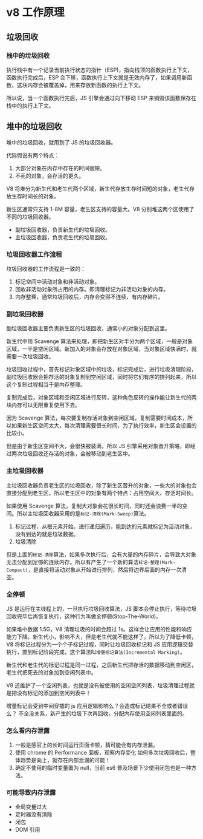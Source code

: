 # v8 工作原理

## 垃圾回收

### 栈中的垃圾回收

执行栈中有一个记录当前执行状态的指针（ESP)，指向栈顶的函数执行上下文，函数执行完成后，ESP 会下移，函数执行上下文就是无效内存了，如果调用新函数，这块内存会被覆盖掉，用来存放新函数的执行上下文。

所以说，当一个函数执行完后，JS 引擎会通过向下移动 ESP 来销毁该函数保存在栈中的执行上下文。

## 堆中的垃圾回收

堆中的垃圾回收，就用到了 JS 的垃圾回收器。

代际假说有两个特点：

1. 大部分对象在内存中存在的时间很短。
2. 不死的对象，会存活的更久。

V8 将堆分为新生代和老生代两个区域，新生代存放生存时间短的对象，老生代存放生存时间长的对象。

新生区通常只支持 1-8M 容量，老生区支持的容量大。V8 分别堆这两个区使用了不同的垃圾回收器。

- 副垃圾回收器，负责新生代的垃圾回收。
- 主垃圾回收器，负责老生代的垃圾回收。

### 垃圾回收器工作流程

垃圾回收器的工作流程是一致的：

1. 标记空间中活动对象和非活动对象。
2. 回收非活动对象所占用的内存。即清理标记为非活动对象的内存。
3. 内存整理，通常垃圾回收后，内存会变得不连续，有内存碎片。

### 副垃圾回收器

副垃圾回收器主要负责新生区的垃圾回收，通常小的对象分配到这里。

新生代中用 Scavenge 算法来处理，即把新生区对半分为两个区域，一般是对象区域，一半是空闲区域。新加入的对象会存放在对象区域，当对象区域快满时，就需要一次垃圾回收。

垃圾回收过程中，首先标记对象区域中的垃圾，标记完成后，进行垃圾清理阶段，副垃圾回收器会把存活的对象复制到空闲区域，同时将它们有序的排列起来，所以这个复制过程相当于是内存整理。

复制完成后，对象区域和空闲区域进行反转，这种角色反转的操作能让新生代的两块内存可以无限重复使用下去。

因为 Scavenge 算法，每次要复制存活对象到空闲区域，复制需要时间成本，所以如果新生区空间太大，每次清理需要很长时间，为了执行效率，新生区会设置的比较小。

但是由于新生区空间不大，会很快被装满，所以 JS 引擎采用对象晋升策略，即经过两次垃圾回收还存活的对象，会被移动到老生区中。

### 主垃圾回收器

主垃圾回收器负责老生区的垃圾回收，除了新生区晋升的对象，一些大的对象也会直接分配到老生区，所以老生区中的对象有两个特点：占用空间大、存活时间长。

如果使用 Scavenge 算法，复制大对象会花很长时间，同时还会浪费一半的空间。所以主垃圾回收器采用的是`标记-清除(Mark-Sweep)`算法。

1. 标记过程，从根元素开始，进行递归遍历，能到达的元素就标记为活动对象，没有到达的就是垃圾数据。
2. 垃圾清除

但是上面的`标记-清除`算法，如果多次执行后，会有大量的内存碎片，会导致大对象无法分配到足够的连续内存。所以有产生了一个新的算法`标记-整理(Mark-Compact)`，是直接将活动对象从开始进行排列，然后将边界后面的内存一次清空。

### 全停顿

JS 是运行在主线程上的，一旦执行垃圾回收算法，JS 脚本会停止执行，等待垃圾回收完毕后再恢复执行，这种行为叫做全停顿(Stop-The-World)。

如果堆中数据 1.5G，V8 清理垃圾的时间会超过 1s。这样会让应用的性能和响应能力下降。新生代小，影响不大，但是老生代就不能这样了，所以为了降低卡顿，V8 将标记过程分为一个个子标记过程，同时让垃圾回收标记和 JS 应用逻辑交替执行，直到标记阶段完成，这个算法叫`增量标记算法(Incremental Marking)`。

新生代和老生代的标记过程是同一过程，之后新生代把存活的数据移动到空闲区，老生代把死去的对象加到空闲列表中。

V8 还维护了一个空闲列表，也就是没有被使用的空闲空间列表，垃圾清理过程就是把没有标记的添加到空闲列表中！

增量标记会受到中间穿插的 js 应用逻辑影响么？会造成标记结果不全或者错误么？
不全没关系，新产生的垃圾下次再回收，分配内存使用空闲列表里面的。

### 怎么看内存泄露

1. 一般是感官上的长时间运行页面卡顿，猜可能会有内存泄漏。
2. 使用 chrome 的 Performance 面板，观察内存变化 如何多次垃圾回收后，整体趋势是向上，就存在内部泄漏的可能！
3. 确定不使用的临时变量置为 null，当前 es6 普及场景下少使用闭包也是一种方法。

### 可能导致内存泄露

- 全局变量过大
- 定时器没有清除
- 闭包
- DOM 引用
